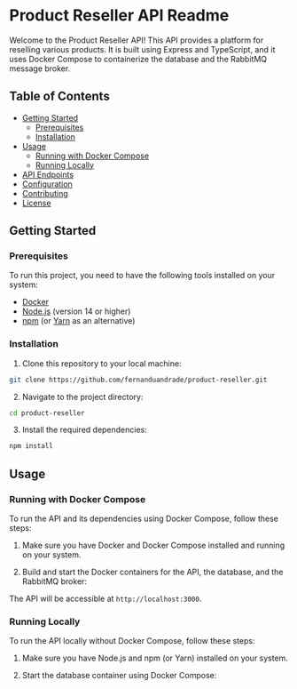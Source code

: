 # Product Reseller API Readme

Welcome to the Product Reseller API! This API provides a platform for reselling various products. It is built using Express and TypeScript, and it uses Docker Compose to containerize the database and the RabbitMQ message broker.

## Table of Contents

- [Getting Started](#getting-started)
  - [Prerequisites](#prerequisites)
  - [Installation](#installation)
- [Usage](#usage)
  - [Running with Docker Compose](#running-with-docker-compose)
  - [Running Locally](#running-locally)
- [API Endpoints](#api-endpoints)
- [Configuration](#configuration)
- [Contributing](#contributing)
- [License](#license)

## Getting Started

### Prerequisites

To run this project, you need to have the following tools installed on your system:

- [Docker](https://www.docker.com/get-started)
- [Node.js](https://nodejs.org/) (version 14 or higher)
- [npm](https://www.npmjs.com/) (or [Yarn](https://yarnpkg.com/) as an alternative)

### Installation

1. Clone this repository to your local machine:

```bash
git clone https://github.com/fernanduandrade/product-reseller.git
```


2. Navigate to the project directory:

```bash
cd product-reseller
```


3. Install the required dependencies:
```bash
npm install
```


## Usage

### Running with Docker Compose

To run the API and its dependencies using Docker Compose, follow these steps:

1. Make sure you have Docker and Docker Compose installed and running on your system.

2. Build and start the Docker containers for the API, the database, and the RabbitMQ broker:



The API will be accessible at `http://localhost:3000`.

### Running Locally

To run the API locally without Docker Compose, follow these steps:

1. Make sure you have Node.js and npm (or Yarn) installed on your system.

2. Start the database container using Docker Compose:


